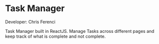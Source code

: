 # Task Manager

Developer: Chris Ferenci

Task Manager built in ReactJS. Manage Tasks across different pages and keep track of what is complete and not complete. 
